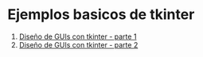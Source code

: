 # Ejemplos basicos de tkinter #

1. [Diseño de GUIs con tkinter - parte 1](./parte1)
2. [Diseño de GUIs con tkinter - parte 2](./parte2)